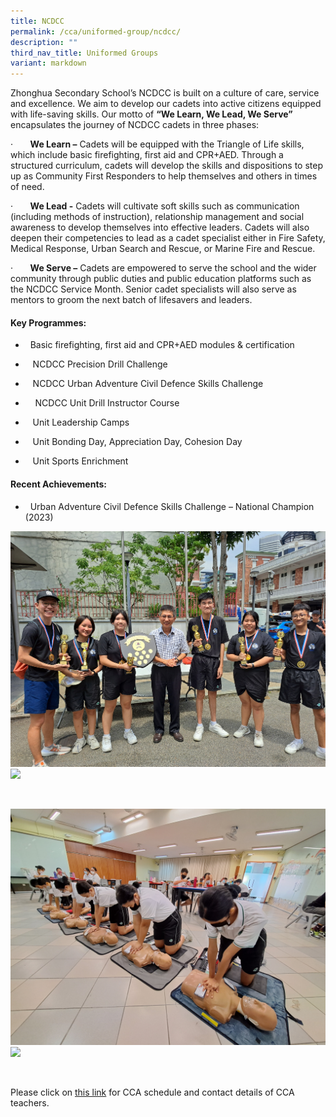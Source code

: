```yaml
---
title: NCDCC
permalink: /cca/uniformed-group/ncdcc/
description: ""
third_nav_title: Uniformed Groups
variant: markdown
---
```

Zhonghua Secondary School’s NCDCC is built on a culture of care, service and excellence. We aim to develop our cadets into active citizens equipped with life-saving skills. Our motto of **“We Learn, We Lead, We Serve”** encapsulates the journey of NCDCC cadets in three phases:

·&nbsp;&nbsp;&nbsp;&nbsp;&nbsp;&nbsp; **We Learn –** Cadets will be equipped with the Triangle of Life skills, which include basic firefighting, first aid and CPR+AED. Through a structured curriculum, cadets will develop the skills and dispositions to step up as Community First Responders to help themselves and others in times of need.

·&nbsp;&nbsp;&nbsp;&nbsp;&nbsp;&nbsp; **We Lead -** Cadets will cultivate soft skills such as communication (including methods of instruction), relationship management and social awareness to develop themselves into effective leaders. Cadets will also deepen their competencies to lead as a cadet specialist either in Fire Safety, Medical Response, Urban Search and Rescue, or Marine Fire and Rescue.

·&nbsp;&nbsp;&nbsp;&nbsp;&nbsp;&nbsp; **We Serve –** Cadets are empowered to serve the school and the wider community through public duties and public education platforms such as the NCDCC Service Month. Senior cadet specialists will also serve as mentors to groom the next batch of lifesavers and leaders.

#### **Key Programmes:**
*    &nbsp; Basic firefighting, first aid and CPR+AED modules &amp; certification

*   &nbsp;&nbsp; NCDCC Precision Drill Challenge

*   &nbsp;&nbsp; NCDCC Urban Adventure Civil Defence Skills Challenge

*   &nbsp;&nbsp;&nbsp; NCDCC Unit Drill Instructor Course

*   &nbsp;&nbsp; Unit Leadership Camps

*   &nbsp;&nbsp; Unit Bonding Day, Appreciation Day, Cohesion Day

*   &nbsp;&nbsp; Unit Sports Enrichment

#### **Recent Achievements:**
* &nbsp; Urban Adventure Civil Defence Skills Challenge – National Champion (2023)

![](/images/UACDC.jpg)
![](/images/Camp.jpg)

<br clear="left">

![](/images/Standard_First_Aid_Course.jpg)
![](/images/NCDCC_Day.jpg)

<br clear="left">

Please click on [this link](https://www.zhonghuasec.moe.edu.sg/cca/schedule/) for CCA schedule and contact details of CCA teachers.